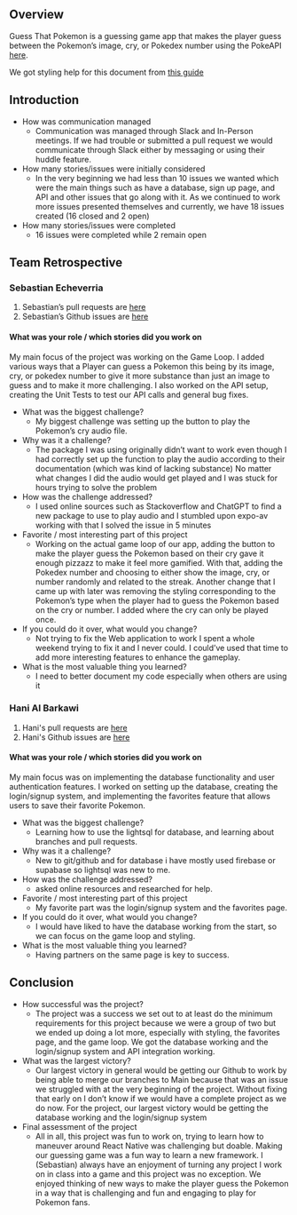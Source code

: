 ## Overview
Guess That Pokemon is a guessing game app that makes the player guess between the Pokemon’s image, cry,  or Pokedex number using the PokeAPI [here](https://pokeapi.co/).

We got styling help for this document from [this guide](https://docs.github.com/en/get-started/writing-on-github/getting-started-with-writing-and-formatting-on-github/basic-writing-and-formatting-syntax)

## Introduction

* How was communication managed
  + Communication was managed through Slack and In-Person meetings. If we had trouble or submitted a pull request we would communicate through Slack either by messaging or using their huddle feature. 
* How many stories/issues were initially considered
  + In the very beginning we had less than 10 issues we wanted which were the main things such as have a database, sign up page, and API and other issues that go along with it. As we continued to work more issues presented themselves and currently, we have 18 issues created (16 closed and 2 open)
* How many stories/issues were completed
  + 16 issues were completed while 2 remain open

## Team Retrospective

### Sebastian Echeverria
1. Sebastian’s pull requests are [here](https://github.com/Sebastian-Eche/Project1_CST438/issues?q=state%3Aclosed%20is%3Apr%20author%3ASebastian-Eche%20)
1. Sebastian’s Github issues are [here](https://github.com/Sebastian-Eche/Project1_CST438/issues?q=is%3Aissue%20state%3Aclosed%20author%3ASebastian-Eche)

#### What was your role / which stories did you work on
My main focus of the project was working on the Game Loop. I added various ways that a Player can guess a Pokemon this being by its image, cry, or pokedex number to give it more substance than just an image to guess and to make it more challenging. I also worked on the API setup, creating the Unit Tests to test our API calls and general bug fixes.

+ What was the biggest challenge? 
  +  My biggest challenge was setting up the button to play the Pokemon’s cry audio file. 
+ Why was it a challenge?
  + The package I was using originally didn’t want to work even though I had correctly set up the function to play the audio according to their documentation (which was kind of lacking substance) No matter what changes I did the audio would get played and I was stuck for hours trying to solve the problem
+ How was the challenge addressed?
  + I used online sources such as Stackoverflow and ChatGPT to find a new package to use to play audio and I stumbled upon expo-av working with that I solved the issue in 5 minutes
+ Favorite / most interesting part of this project
  +  Working on the actual game loop of our app, adding the button to make the player guess the Pokemon based on their cry gave it enough pizzazz to make it feel more gamified. With that, adding the Pokedex number and choosing to either show the image, cry, or number randomly and related to the streak. Another change that I came up with later was removing the styling corresponding to the Pokemon’s type when the player had to guess the Pokemon based on the cry or number. I added where the cry can only be played once.
+ If you could do it over, what would you change?
  + Not trying to fix the Web application to work I spent a whole weekend trying to fix it and I never could. I could’ve used that time to add more interesting features to enhance the gameplay.
+ What is the most valuable thing you learned?
  + I need to better document my code especially when others are using it
 
### Hani Al Barkawi
1. Hani's pull requests are [here](https://github.com/pulls?q=is%3Apr+author%3Athe2stura+is%3Apublic)
1. Hani's Github issues are [here](https://github.com/Sebastian-Eche/Project1_CST438/issues?q=is%3Aissue%20state%3Aclosed%20author%3Athe2stura)

#### What was your role / which stories did you work on
My main focus was on implementing the database functionality and user authentication features. I worked on setting up the database, creating the login/signup system, and implementing the favorites feature that allows users to save their favorite Pokemon.

+ What was the biggest challenge? 
  + Learning how to use the lightsql for database, and learning about branches and pull requests.
+ Why was it a challenge?
  + New to git/github and for database i have mostly used firebase or supabase so lightsql was new to me.
+ How was the challenge addressed?
  + asked online resources and researched for help.
+ Favorite / most interesting part of this project
  + My favorite part was the login/signup system and the favorites page.
+ If you could do it over, what would you change?
  + I would have liked to have the database working from the start, so we can focus on the game loop and styling.
+ What is the most valuable thing you learned?
  + Having partners on the same page is key to success.


## Conclusion

- How successful was the project?
  - The project was a success we set out to at least do the minimum requirements for this project because we were a group of two but we ended up doing a lot more, especially with styling, the favorites page, and the game loop. We got the database working and the login/signup system and API integration working.
- What was the largest victory?
  -  Our largest victory in general would be getting our Github to work by being able to merge our branches to Main because that was an issue we struggled with at the very beginning of the project. Without fixing that early on I don’t know if we would have a complete project as we do now. For the project, our largest victory would be getting the database working and the login/signup system
- Final assessment of the project
  - All in all, this project was fun to work on, trying to learn how to maneuver around React Native was challenging but doable. Making our guessing game was a fun way to learn a new framework. I (Sebastian) always have an enjoyment of turning any project I work on in class into a game and this project was no exception. We enjoyed thinking of new ways to make the player guess the Pokemon in a way that is challenging and fun and engaging to play for Pokemon fans.
